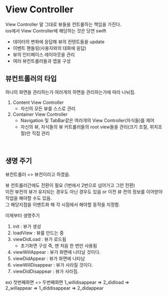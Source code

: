 # View Controller

View Controller 말 그대로 뷰들을 컨트롤하는 책임을 가진다.  
ios에서 View Controller에 해당하는 것은 당연 swift  
- 데이터의 변화에 응답해 뷰의 컨텐트들을 update
- 이벤트 핸들링(사용자와의 대화에 응답)
- 뷰의 인터페이스 레이아웃을 관리
- 여러 뷰컨트롤러들과 앱을 구성

## 뷰컨트롤러의 타입
하나의 화면을 관리하는가 여러개의 하면을 관리하는가에 따라 나눠짐.

1. Content View Controller
    - 자신의 모든 뷰를 스스로 관리
2. Container View Controller
    - Navigation 및 TabBar같은 여러개의 View Controller(자식들)를 제어
    - 자신의 뷰, 자식들의 뷰 커트롤러들의 root view들을 관리(크기 조절, 위치조절)만 직접 관리

<br>

## 생명 주기
뷰컨트롤러 => 뷰컨이라고 하겠음.  

뷰 컨트롤러간에도 전환이 필요 (1번에서 2번으로 넘어가고 그런 전환)  
이전 뷰컨의 뷰가 유지되는 경우도 아닌 경우도 있음 or 이전 뷰 컨의 정보를 이어받아 작업을 해야할 수도 있음.  
그 해당지점을 이벤트화 해 각 시점에서 해야할 동작을 지정함.  

이제부터 생명주기
1. init : 뷰가 생성
2. loadView : 뷰를 만드는 중
3. viewDidLoad : 뷰가 로드됨
    - 초기화면 구성 즉, 맨 처음 한 번만 사용됨
4. viewWillAppear : 뷰가 화면에 나타날 것이다.
5. viewDidAppear : 뷰가 화면에 나타남
6. viewWillDisappear : 뷰가 사라질 것이다.
7. viewDidDisappear : 뷰가 사라짐.

ex) 첫번째화면 => 두번째화면
1_willdisappear => 2_didload =>  
2_willappear => 1_diddisappear => 2_didappear 
